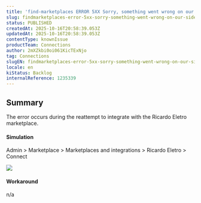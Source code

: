 ```yaml
---
title: 'find-marketplaces ERROR 5XX Sorry, something went wrong on our side'
slug: findmarketplaces-error-5xx-sorry-something-went-wrong-on-our-side
status: PUBLISHED
createdAt: 2025-10-16T20:58:39.053Z
updatedAt: 2025-10-16T20:58:39.053Z
contentType: knownIssue
productTeam: Connections
author: 2mXZkbi0oi061KicTExNjo
tag: Connections
slugEN: findmarketplaces-error-5xx-sorry-something-went-wrong-on-our-side
locale: en
kiStatus: Backlog
internalReference: 1235339
---
```


## Summary


The error occurs during the reattempt to integrate with the Ricardo Eletro marketplace.


#### Simulation



Admin > Marketplace > Marketplaces and integrations > Ricardo Eletro > Connect

 ![](https://vtexhelp.zendesk.com/attachments/token/NGEmOlXo52LZgVBg692pAm0ow/?name=image.png)


#### Workaround


n/a



